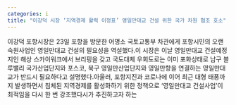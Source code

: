```yaml
---
categories: i
title: "이강덕 시장 ‘지역경제 활력 이정표’ 영일만대교 건설 위한 국가 차원 협조 호소"
---
```

이강덕 포항시장은 23일 포항을 방문한 어명소 국토교통부 차관에게 포항시민의 오랜 숙원사업인 영일만대교 건설의 필요성을 역설했다.이 시장은 이날 영일만대교 건설예정지인 해상 스카이워크에서 브리핑을 갖고 국도대체 우회도로는 이미 포화상태로 남구 블루밸리 국가산업단지와 포스코, 북구 영일만산업단지와 영일만항을 연결하는 영일만대교가 반드시 필요하다고 설명했다.아울러, 포항지진과 코로나에 이어 최근 대형 태풍까지 발생하면서 침체된 지역경제를 활성화하기 위한 정책으로 ‘영일만대교 건설사업’이 최적임을 다시 한 번 강조했다시가 추진하고자 하는